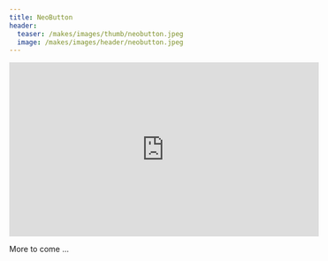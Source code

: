```yaml
---
title: NeoButton
header:
  teaser: /makes/images/thumb/neobutton.jpeg
  image: /makes/images/header/neobutton.jpeg
---
```


<iframe width="560" height="315" src="https://www.youtube.com/embed/ahHAJX9CMlI?rel=0" frameborder="0" allowfullscreen></iframe>

More to come ...
